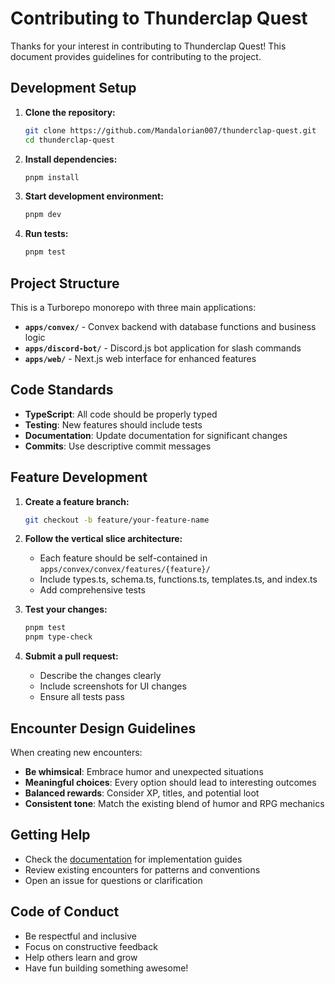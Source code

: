 # Contributing to Thunderclap Quest

Thanks for your interest in contributing to Thunderclap Quest! This document provides guidelines for contributing to the project.

## Development Setup

1. **Clone the repository:**
   ```bash
   git clone https://github.com/Mandalorian007/thunderclap-quest.git
   cd thunderclap-quest
   ```

2. **Install dependencies:**
   ```bash
   pnpm install
   ```

3. **Start development environment:**
   ```bash
   pnpm dev
   ```

4. **Run tests:**
   ```bash
   pnpm test
   ```

## Project Structure

This is a Turborepo monorepo with three main applications:

- **`apps/convex/`** - Convex backend with database functions and business logic
- **`apps/discord-bot/`** - Discord.js bot application for slash commands
- **`apps/web/`** - Next.js web interface for enhanced features

## Code Standards

- **TypeScript**: All code should be properly typed
- **Testing**: New features should include tests
- **Documentation**: Update documentation for significant changes
- **Commits**: Use descriptive commit messages

## Feature Development

1. **Create a feature branch:**
   ```bash
   git checkout -b feature/your-feature-name
   ```

2. **Follow the vertical slice architecture:**
   - Each feature should be self-contained in `apps/convex/convex/features/{feature}/`
   - Include types.ts, schema.ts, functions.ts, templates.ts, and index.ts
   - Add comprehensive tests

3. **Test your changes:**
   ```bash
   pnpm test
   pnpm type-check
   ```

4. **Submit a pull request:**
   - Describe the changes clearly
   - Include screenshots for UI changes
   - Ensure all tests pass

## Encounter Design Guidelines

When creating new encounters:

- **Be whimsical**: Embrace humor and unexpected situations
- **Meaningful choices**: Every option should lead to interesting outcomes
- **Balanced rewards**: Consider XP, titles, and potential loot
- **Consistent tone**: Match the existing blend of humor and RPG mechanics

## Getting Help

- Check the [documentation](docs/) for implementation guides
- Review existing encounters for patterns and conventions
- Open an issue for questions or clarification

## Code of Conduct

- Be respectful and inclusive
- Focus on constructive feedback
- Help others learn and grow
- Have fun building something awesome!